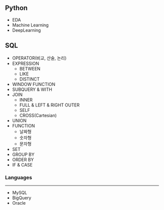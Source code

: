 ## Python
- EDA
- Machine Learning
- DeepLearning

## SQL
- OPERATOR(비교, 산술, 논리)
- EXPRESSION
  - BETWEEN
  - LIKE
  - DISTINCT
- WINDOW FUNCTION
- SUBQUERY & WITH
- JOIN
  - INNER
  - FULL & LEFT & RIGHT OUTER
  - SELF
  - CROSS(Cartesian)
- UNION
- FUNCTION
  - 날짜형
  - 숫자형
  - 문자형
- SET
- GROUP BY
- ORDER BY
- IF & CASE

### Languages
---
- MySQL
- BigQuery
- Oracle